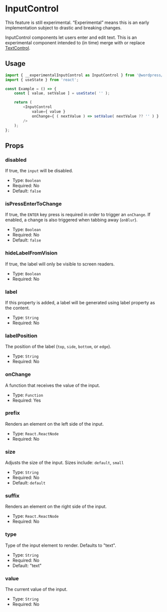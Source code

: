 # InputControl

<div class="callout callout-alert">
This feature is still experimental. “Experimental” means this is an early implementation subject to drastic and breaking changes.
</div>

InputControl components let users enter and edit text. This is an experimental component intended to (in time) merge with or replace [TextControl](../text-control).

## Usage

```js
import { __experimentalInputControl as InputControl } from '@wordpress/components';
import { useState } from 'react';

const Example = () => {
	const [ value, setValue ] = useState( '' );

	return (
		<InputControl
			value={ value }
			onChange={ ( nextValue ) => setValue( nextValue ?? '' ) }
		/>
	);
};
```

## Props

### disabled

If true, the `input` will be disabled.

-   Type: `Boolean`
-   Required: No
-   Default: `false`

### isPressEnterToChange

If true, the `ENTER` key press is required in order to trigger an `onChange`. If enabled, a change is also triggered when tabbing away (`onBlur`).

-   Type: `Boolean`
-   Required: No
-   Default: `false`

### hideLabelFromVision

If true, the label will only be visible to screen readers.

-   Type: `Boolean`
-   Required: No

### label

If this property is added, a label will be generated using label property as the content.

-   Type: `String`
-   Required: No

### labelPosition

The position of the label (`top`, `side`, `bottom`, or `edge`).

-   Type: `String`
-   Required: No

### onChange

A function that receives the value of the input.

-   Type: `Function`
-   Required: Yes

### prefix

Renders an element on the left side of the input.

-   Type: `React.ReactNode`
-   Required: No

### size

Adjusts the size of the input.
Sizes include: `default`, `small`

-   Type: `String`
-   Required: No
-   Default: `default`

### suffix

Renders an element on the right side of the input.

-   Type: `React.ReactNode`
-   Required: No

### type

Type of the input element to render. Defaults to "text".

-   Type: `String`
-   Required: No
-   Default: "text"

### value

The current value of the input.

-   Type: `String`
-   Required: No
